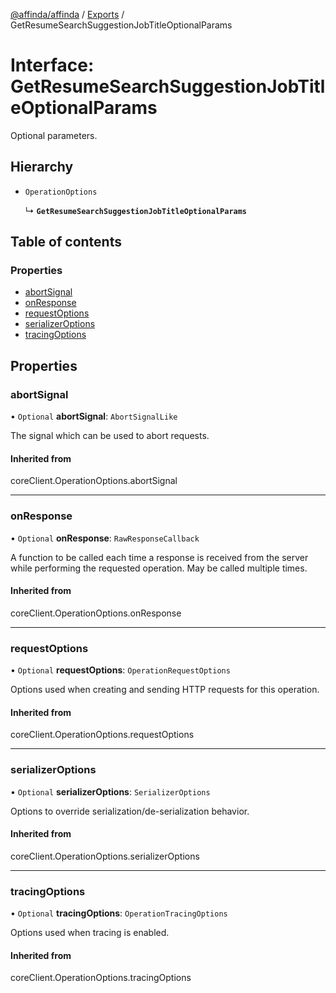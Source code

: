 [@affinda/affinda](../README.md) / [Exports](../modules.md) / GetResumeSearchSuggestionJobTitleOptionalParams

# Interface: GetResumeSearchSuggestionJobTitleOptionalParams

Optional parameters.

## Hierarchy

- `OperationOptions`

  ↳ **`GetResumeSearchSuggestionJobTitleOptionalParams`**

## Table of contents

### Properties

- [abortSignal](GetResumeSearchSuggestionJobTitleOptionalParams.md#abortsignal)
- [onResponse](GetResumeSearchSuggestionJobTitleOptionalParams.md#onresponse)
- [requestOptions](GetResumeSearchSuggestionJobTitleOptionalParams.md#requestoptions)
- [serializerOptions](GetResumeSearchSuggestionJobTitleOptionalParams.md#serializeroptions)
- [tracingOptions](GetResumeSearchSuggestionJobTitleOptionalParams.md#tracingoptions)

## Properties

### abortSignal

• `Optional` **abortSignal**: `AbortSignalLike`

The signal which can be used to abort requests.

#### Inherited from

coreClient.OperationOptions.abortSignal

___

### onResponse

• `Optional` **onResponse**: `RawResponseCallback`

A function to be called each time a response is received from the server
while performing the requested operation.
May be called multiple times.

#### Inherited from

coreClient.OperationOptions.onResponse

___

### requestOptions

• `Optional` **requestOptions**: `OperationRequestOptions`

Options used when creating and sending HTTP requests for this operation.

#### Inherited from

coreClient.OperationOptions.requestOptions

___

### serializerOptions

• `Optional` **serializerOptions**: `SerializerOptions`

Options to override serialization/de-serialization behavior.

#### Inherited from

coreClient.OperationOptions.serializerOptions

___

### tracingOptions

• `Optional` **tracingOptions**: `OperationTracingOptions`

Options used when tracing is enabled.

#### Inherited from

coreClient.OperationOptions.tracingOptions
